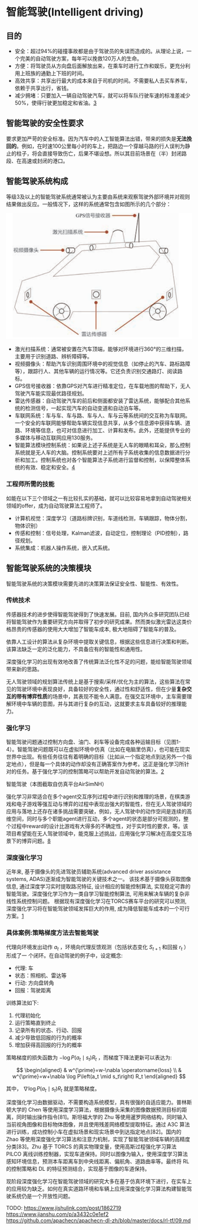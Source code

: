 

<!--
 * @version:
 * @Author:  StevenJokess（蔡舒起） https://github.com/StevenJokess
 * @Date: 2023-03-23 23:05:23
 * @LastEditors:  StevenJokess（蔡舒起） https://github.com/StevenJokess
 * @LastEditTime: 2023-09-20 01:57:23
 * @Description:
 * @Help me: 如有帮助，请赞助，失业3年了。![支付宝收款码](https://github.com/StevenJokess/d2rl/blob/master/img/%E6%94%B6.jpg)
 * @TODO::
 * @Reference:
-->
# 智能驾驶(Intelligent driving)

## 目的

- 安全：超过94%的碰撞事故都是由于驾驶员的失误而造成的。从理论上说，一个完美的自动驾驶方案，每年可以挽救120万人的生命。
- 方便：将驾驶员从方向盘后面解放出来，在乘车时进行工作和娱乐，更充分利用上班族的通勤上下班的时间。
- 高效共享：共享出行最大的成本来自于司机的时间。不需要私人去买车养车，依赖于共享出行，省钱。
- 减少拥堵：只要加入一辆自动驾驶汽车，就可以将车队行驶车速的标准差减少50%，使得行驶更加稳定和省油。[3]

## 智能驾驶的安全性要求

要求更加严苛的安全标准。因为汽车中的人工智能算法出错，带来的损失是**无法挽回的**。例如，在时速100公里每小时的车上，把路边一个穿越马路的行人误判为静止的柱子，将会直接导致伤亡，后果不堪设想。所以其目前场景在（半）封闭路段、在高速或封闭的港口。

## 智能驾驶系统构成

等级3及以上的智能驾驶系统通常被认为主要由系统来观察驾驶外部环境并对观则结果做出反应。一般情况下，这样的系统通常包含如图所示的几个部分：

![智能驾驶系统示意图](../../img/auto_driving_car_part.png)

- 激光扫描系统：通常被安置在汽车顶端，能够对环境进行360°的三维扫描，主要用于识别道路、辨析障碍等。
- 视频摄像头：帮助汽车识别周围环境中的视觉信息（如停止的汽车、路标路障等），跟踪行人、其他车辆的运行情况等。它还负责识别交通路灯、阅读路标。
- GPS信号接收器：依靠GPS对汽车进行精准定位，在车载地图的帮助下，无人驾驶汽车能实现最优路径规划。
- 雷达传感器：自动驾驶汽车的前后和侧面都安装了雷达系统，能够配合其他系统的检测信号，一起实现汽车的自动变道和自动泊车等。
- 车联网系统：车与车、车与路、车与人、车与云等系统间的交互称为车联网。一个安全的车联网能够帮助车辆实现信息共享，从多个信息源中获得车辆、道路、环境等信息，也可对信息进行加工、计算和发布。此外，还能提供专业的多媒体与移动互联网应用130服务。
- 智能算法模块控制系统：如果说上述子系统是无人车的眼睛和耳朵，那么控制系统就是无人车的大脑。控制系统要对上述所有子系统收集的信息数据进行分析和加工。控制系统也对各个智能算法子系统进行监督和控制，以保障整体系统的有效、稳定和安全。[4]

### 工程师所需的技能

如能在以下三个领域之一有比较扎实的基础，就可以比较容易地拿到自动驾驶相关领域的offer，成为自动驾驶算法工程师了。

- 计算机视觉：深度学习（道路标牌识别，车道线检测，车辆跟踪，物体分割，物体识别）
- 传感和控制：信号处理，Kalman滤波，自动定位，控制理论（PID控制），路径规划。
- 系统集成：机器人操作系统，嵌入式系统。

## 智能驾驶系统的决策模块

智能驾驶系统的决策模块需要先进的决策算法保证安全性、智能性、有效性。

### 传统技术

传感器技术的进步使得智能驾驶得到了快速发展。目前, 国内外众多研究团队已经将智能驾驶作为重要研究方向并取得了初步的研究成果。然而类似激光雷达这类价格昂贵的传感器的使用大大增加了智能车成本, 极大地阻碍了智能车的普及。

依靠人工设计的算法从复杂环境中提取关键信息，根据这些信息进行决策和判断。该算法缺乏一定的泛化能力，不具备应有的智能性和通用性。

深度强化学习的出现有效地改善了传统算法泛化性不足的问题，能给智能驾驶领域带来新的思路。


无人驾驶领域的规划算法传统上是基于搜索/采样/优化为主的算法，这些算法在常见的驾驶环境中表现良好，具备较好的安全性，通过性和舒适性，但在少量**复杂交互的带有博弈性质**的场景中，其表现不能令人满意。在强交互环境中，主车需要理解环境中车辆的意图，并与其进行复杂的互动，这就要求主车具备较好的推理能力。



### 强化学习

智能驾驶问题通过控制方向盘、油门、刹车等设备完成各种运输目标（见图1-4）。智能驾驶问题既可以在虚拟环境中仿真（比如在电脑里仿真），也可能在现实世界中出现。有些任务往往有着明确的目标（比如从一个指定地点到达另外一个指定地点），但是每一个具体的动作却没有正确答案作为参考。这正是强化学习所针对的任务。基于强化学习的控制策略可以帮助开发自动驾驶的算法。[2]

智能驾驶（本图截取自仿真平台AirSimNH）

强化学习非常适合在多个agent交互序列过程中进行识别和推理的场景，在棋类游戏和电子游戏等强互动与博弈的过程中表现出强大的智能性，但在无人驾驶领域的应用与落地上还存在诸多挑战需要突破，例如，无人驾驶中的动作空间是连续的高维空间，同时与多个职能agent进行互动，多个agent的状态是部分可观测的，整个过程中reward的设计比游戏有大得多的不确定性，对于实时性的要求，等。该项目希望能在无人驾驶领域中，能克服上述挑战，应用强化学习解决在高度交互场景下的博弈问题。[8]

### 深度强化学习

近年来, 基于摄像头的先进驾驶员辅助系统(advanced driver assistance systems, ADAS)逐渐成为智能驾驶的关键技术之一。 该技术基于摄像头获取图像信息, 通过深度学习实时提取路况特征, 设计相应的智能控制算法, 实现稳定可靠的智能驾驶。深度强化学习作为一类自学习智能控制算法, 可用来解决车辆的复杂非线性系统控制问题。 根据现有深度强化学习在TORCS赛车平台的研究可以预测, 深度强化学习将在智能驾驶领域发挥巨大的作用, 成为降低智能车成本的一个可行方案。[1]

### 具体案例:策略梯度方法去智能驾驶

代理向环境发出动作 $a_t$ ，环境向代理反馈观测（包括状态变化 $S_{t+1}$ 和回报 $r_t$ ）形成了一 个闭环。在自动驾驶的例子中，设定概念:

- 代理: 车
- 状态：照相机、雷达等
- 行动: 方向盘转角
- 回报：驾驶距离

训练算法如下:

1. 代理初始化
2. 运行策略直到终止
3. 记录所有的状态、行动、回报
4. 减少导致低回报的行为的概率
5. 增加获得高回报的行为的概率

策略梯度的损失函数为 $-\log P\left(a_t \mid s_t\right) R_t$ ，而梯度下降法更新可以表达为:

$$
\begin{aligned}
& w^{\prime}=w-\nabla \operatorname{loss} \\
& w^{\prime}=w+\nabla \log P\left(a_t \mid s_t\right) R_t
\end{aligned}
$$

其中， $\nabla \log P\left(a_t \mid s_t\right) R_t$ 就是策略梯度。



深度强化学习由数据驱动，不需要构造系统模型，具有很强的自适应能力。普林斯顿大学的 Chen 等使用深度学习算法，根据摄像头采集的图像数据预测目标的距离，同时输出操作指令[81]。斯坦福大学的 Zhu 等使用暹罗网络结构，同时输入当前视角图像和目标物体图像，并且使用残差网络模型提取特征。通过 A3C 算法进行训练，成功控制小车在虚拟场景和现实场景中到达指定地点[82]。国内的 Zhao 等使用深度强化学习算法和注意力机制，实现了智能驾驶领域车辆的高精度分类[83]。Zhu 基于 TORCS 的真实物理变量，使用高斯过程强化学习算法 PILCO 离线训练控制器，实现车道保持。同时以图像为输入，使用深度学习算法感知环境信息，预测本车距离车到中央线距离、偏航角、道路曲率等。最终将 RL 的控制策略和 DL 的特征预测结合，实现基于图像的车道保持。

现阶段深度强化学习在智能驾驶领域的研究大多在基于仿真环境下进行，在实车上的应用较为缺乏。如何在真实道路环境和车辆上应用深度强化学习算法构建智能驾驶系统仍是一个开放性问题。



[1]: http://pg.jrj.com.cn/acc/Res/CN_RES/INDUS/2023/2/9/27c20431-8ed3-4562-83b5-5c82706f28a5.pdf
[2]: https://developer.aliyun.com/article/718967
[3]: https://pdf-1307664364.cos.ap-chengdu.myqcloud.com/%E6%95%99%E6%9D%90/%E6%9C%BA%E5%99%A8%E5%AD%A6%E4%B9%A0/%E3%80%8A%E7%99%BE%E9%9D%A2%E6%9C%BA%E5%99%A8%E5%AD%A6%E4%B9%A0%E7%AE%97%E6%B3%95%E5%B7%A5%E7%A8%8B%E5%B8%88%E5%B8%A6%E4%BD%A0%E5%8E%BB%E9%9D%A2%E8%AF%95%E3%80%8B%E4%B8%AD%E6%96%87PDF.pdf
[4]: http://www.dzkbw.com/books/zjb/xinxijishu/gzxzxbx4/020.htm
[5]: https://www.zhihu.com/column/c_1364693795540553728
[6]: https://www.eefocus.com/article/402315.html
[7]: https://www.bilibili.com/video/BV1Y34y1i7vC/?spm_id_from=333.999.0.0
[8]: http://www.deeprlhub.com/d/56-research-intern

TODO:
https://www.jishulink.com/post/1862719
https://www.jianshu.com/p/a3432c0e1ef2
https://github.com/apachecn/apachecn-dl-zh/blob/master/docs/rl-tf/09.md
